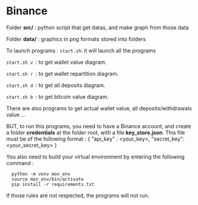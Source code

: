 # Binance

Folder **src/** : python script that get datas, and make graph from those data

Folder **data/** : graphics in png formats stored into folders

To launch programs : 
``` start.sh ```: it will launch all the programs

```start.sh v ```: to get wallet value diagram.

```start.sh r ```: to get wallet repartition diagram.

```start.sh d ```: to get all deposits diagram.

```start.sh b ```: to get bitcoin value diagram.

There are also programs to get actual wallet value, all deposits/withdrawals value ...


BUT, to run this programs, you need to have a Binance account, and create a folder **credentials** at the folder root, with a file **key_store.json**. 
This file must be of the following format : 
{
  "api_key" : <your_key>,
  "secret_key": <your_secret_key>
}

You also need to build your virtual environment by entering the following command : 
```
  python -m venv mon_env
  source mon_env/bin/activate
  pip install -r requirements.txt

```

If those rules are not respected, the programs will not run.
